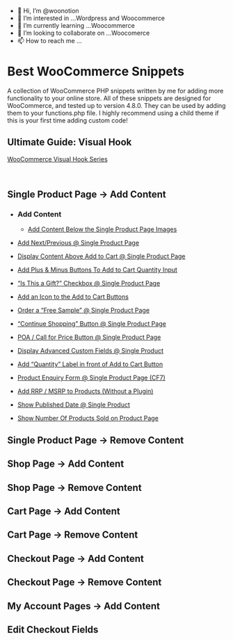 - 👋 Hi, I’m @woonotion
- 👀 I’m interested in ...Wordpress and Woocommerce
- 🌱 I’m currently learning ...Woocommerce
- 💞️ I’m looking to collaborate on ...Woocomerce
- 📫 How to reach me ...

<!---
woonotion/woonotion is a ✨ special ✨ repository because its `README.md` (this file) appears on your GitHub profile.
You can click the Preview link to take a look at your changes.
--->
# Best WooCommerce Snippets
A collection of WooCommerce PHP snippets written by me for adding more functionality to your online store. All of these snippets are designed for WooCommerce, and tested up to version 4.8.0.
They can be used by adding them to your functions.php file. I highly recommend using a child theme if this is your first time adding custom code!

## Ultimate Guide: Visual Hook
[WooCommerce Visual Hook Series](https://www.businessbloomer.com/category/woocommerce-tips/visual-hook-series/)


<br/>

## Single Product Page -> Add Content
* ### Add Content
  * [Add Content Below the Single Product Page Images](https://businessbloomer.com/woocommerce-add-content-below-the-single-product-page-images/)

* [Add Next/Previous @ Single Product Page](https://businessbloomer.com/woocommerce-add-nextprevious-single-product-page/)

* [Display Content Above Add to Cart @ Single Product Page](https://businessbloomer.com/woocommerce-add-text-add-cart-single-product-page/)

* [Add Plus & Minus Buttons To Add to Cart Quantity Input](https://businessbloomer.com/woocommerce-add-plus-minus-buttons-to-add-to-cart-quantity-input/)

* [“Is This a Gift?” Checkbox @ Single Product Page](https://businessbloomer.com/woocommerce-gift-checkbox-single-product-page/)

* [Add an Icon to the Add to Cart Buttons](https://businessbloomer.com/woocommerce-add-icon-add-cart-buttons/)

* [Order a “Free Sample” @ Single Product Page](https://businessbloomer.com/woocommerce-order-free-sample-single-product-page/)

* [“Continue Shopping” Button @ Single Product Page](https://businessbloomer.com/woocommerce-continue-shopping-button-single-product-page/)

* [POA / Call for Price Button @ Single Product Page](https://businessbloomer.com/woocommerce-poa-call-price-button-price-empty/)

* [Display Advanced Custom Fields @ Single Product](https://businessbloomer.com/woocommerce-display-advanced-custom-fields-single-product/)

* [Add “Quantity” Label in front of Add to Cart Button](https://businessbloomer.com/woocommerce-add-quantity-label-front-add-cart-button/)

* [Product Enquiry Form @ Single Product Page (CF7)](https://businessbloomer.com/woocommerce-show-inquiry-form-single-product-page-cf7/)

* [Add RRP / MSRP to Products (Without a Plugin)](https://businessbloomer.com/woocommerce-display-rrp-msrp-manufacturer-price/)

* [Show Published Date @ Single Product](https://businessbloomer.com/woocommerce-show-product-published-date/)

* [Show Number Of Products Sold on Product Page](https://businessbloomer.com/woocommerce-show-number-products-sold-product-page/)

## Single Product Page -> Remove Content

## Shop Page -> Add Content

## Shop Page -> Remove Content

## Cart Page -> Add Content

## Cart Page -> Remove Content

## Checkout Page -> Add Content

## Checkout Page -> Remove Content

## My Account Pages -> Add Content

## Edit Checkout Fields
